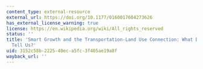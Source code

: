 ```yaml
---
content_type: external-resource
external_url: https://doi.org/10.1177/0160017604273626
has_external_license_warning: true
license: https://en.wikipedia.org/wiki/All_rights_reserved
status: ''
title: 'Smart Growth and the Transportation-Land Use Connection: What Does the Research
  Tell Us?'
uid: 3152c58b-2225-40ec-a5fc-3f405ae19a8f
wayback_url: ''
---
```

